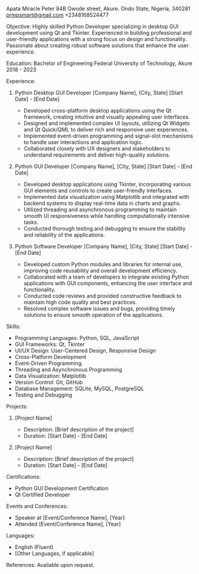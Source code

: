 Apata Miracle Peter
84B Owode street, Akure.
Ondo State, Nigeria, 340281
prmpsmart@gmail.com
+2348168524477

Objective:
Highly skilled Python Developer specializing in desktop GUI development using Qt and Tkinter. Experienced in building professional and user-friendly applications with a strong focus on design and functionality. Passionate about creating robust software solutions that enhance the user experience.

Education:
Bachelor of Engineering
Federal University of Technology, Akure
2018 - 2023

Experience:

1. Python Desktop GUI Developer
   [Company Name], [City, State]
   [Start Date] - [End Date]

   - Developed cross-platform desktop applications using the Qt framework, creating intuitive and visually appealing user interfaces.
   - Designed and implemented complex UI layouts, utilizing Qt Widgets and Qt Quick/QML to deliver rich and responsive user experiences.
   - Implemented event-driven programming and signal-slot mechanisms to handle user interactions and application logic.
   - Collaborated closely with UX designers and stakeholders to understand requirements and deliver high-quality solutions.

2. Python GUI Developer
   [Company Name], [City, State]
   [Start Date] - [End Date]

   - Developed desktop applications using Tkinter, incorporating various GUI elements and controls to create user-friendly interfaces.
   - Implemented data visualization using Matplotlib and integrated with backend systems to display real-time data in charts and graphs.
   - Utilized threading and asynchronous programming to maintain smooth UI responsiveness while handling computationally intensive tasks.
   - Conducted thorough testing and debugging to ensure the stability and reliability of the applications.

3. Python Software Developer
   [Company Name], [City, State]
   [Start Date] - [End Date]

   - Developed custom Python modules and libraries for internal use, improving code reusability and overall development efficiency.
   - Collaborated with a team of developers to integrate existing Python applications with GUI components, enhancing the user interface and functionality.
   - Conducted code reviews and provided constructive feedback to maintain high code quality and best practices.
   - Resolved complex software issues and bugs, providing timely solutions to ensure smooth operation of the applications.

Skills:
- Programming Languages: Python, SQL, JavaScript
- GUI Frameworks: Qt, Tkinter
- UI/UX Design: User-Centered Design, Responsive Design
- Cross-Platform Development
- Event-Driven Programming
- Threading and Asynchronous Programming
- Data Visualization: Matplotlib
- Version Control: Git, GitHub
- Database Management: SQLite, MySQL, PostgreSQL
- Testing and Debugging

Projects:
1. [Project Name]
   - Description: [Brief description of the project]
   - Duration: [Start Date] - [End Date]

2. [Project Name]
   - Description: [Brief description of the project]
   - Duration: [Start Date] - [End Date]

Certifications:
- Python GUI Development Certification
- Qt Certified Developer

Events and Conferences:
- Speaker at [Event/Conference Name], [Year]
- Attended [Event/Conference Name], [Year]

Languages:
- English (Fluent)
- [Other Languages, if applicable]

References:
Available upon request.

